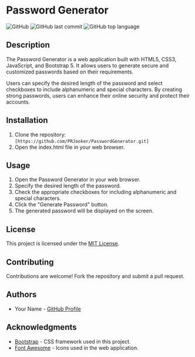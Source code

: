 # Password Generator

![GitHub](https://img.shields.io/github/license/PRJooker/PasswordGenerator)
![GitHub last commit](https://img.shields.io/github/last-commit/PRJooker/PasswordGenerator)
![GitHub top language](https://img.shields.io/github/languages/top/PRJooker/PasswordGenerator)

## Description

The Password Generator is a web application built with HTML5, CSS3, JavaScript, and Bootstrap 5. It allows users to generate secure and customized passwords based on their requirements. 

Users can specify the desired length of the password and select checkboxes to include alphanumeric and special characters. By creating strong passwords, users can enhance their online security and protect their accounts.

## Installation

1. Clone the repository: `[https://github.com/PRJooker/PasswordGenerator.git]`
2. Open the index.html file in your web browser.

## Usage

1. Open the Password Generator in your web browser.
2. Specify the desired length of the password.
3. Check the appropriate checkboxes for including alphanumeric and special characters.
4. Click the "Generate Password" button.
5. The generated password will be displayed on the screen.

## License

This project is licensed under the [MIT License](https://opensource.org/licenses/MIT).

## Contributing

Contributions are welcome! Fork the repository and submit a pull request.

## Authors

- Your Name - [GitHub Profile](https://github.com/PRJooker)

## Acknowledgments

- [Bootstrap](https://getbootstrap.com) - CSS framework used in this project.
- [Font Awesome](https://fontawesome.com) - Icons used in the web application.
